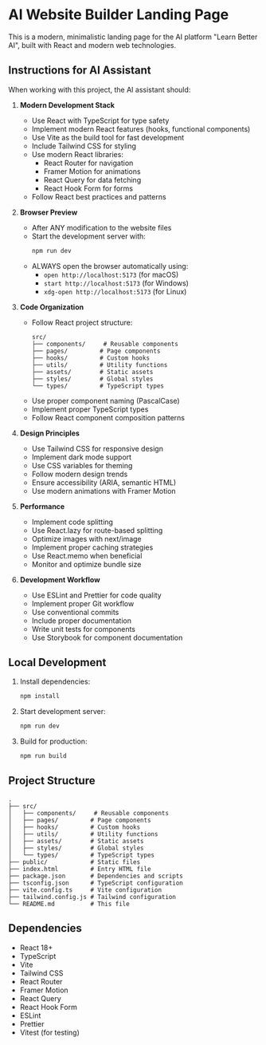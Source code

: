 # AI Website Builder Landing Page

This is a modern, minimalistic landing page for the AI platform "Learn Better AI", built with React and modern web technologies.

## Instructions for AI Assistant

When working with this project, the AI assistant should:

1. **Modern Development Stack**

   - Use React with TypeScript for type safety
   - Implement modern React features (hooks, functional components)
   - Use Vite as the build tool for fast development
   - Include Tailwind CSS for styling
   - Use modern React libraries:
     - React Router for navigation
     - Framer Motion for animations
     - React Query for data fetching
     - React Hook Form for forms
   - Follow React best practices and patterns

2. **Browser Preview**

   - After ANY modification to the website files
   - Start the development server with:
     ```bash
     npm run dev
     ```
   - ALWAYS open the browser automatically using:
     - `open http://localhost:5173` (for macOS)
     - `start http://localhost:5173` (for Windows)
     - `xdg-open http://localhost:5173` (for Linux)

3. **Code Organization**

   - Follow React project structure:
     ```
     src/
     ├── components/     # Reusable components
     ├── pages/         # Page components
     ├── hooks/         # Custom hooks
     ├── utils/         # Utility functions
     ├── assets/        # Static assets
     ├── styles/        # Global styles
     └── types/         # TypeScript types
     ```
   - Use proper component naming (PascalCase)
   - Implement proper TypeScript types
   - Follow React component composition patterns

4. **Design Principles**

   - Use Tailwind CSS for responsive design
   - Implement dark mode support
   - Use CSS variables for theming
   - Follow modern design trends
   - Ensure accessibility (ARIA, semantic HTML)
   - Use modern animations with Framer Motion

5. **Performance**

   - Implement code splitting
   - Use React.lazy for route-based splitting
   - Optimize images with next/image
   - Implement proper caching strategies
   - Use React.memo when beneficial
   - Monitor and optimize bundle size

6. **Development Workflow**
   - Use ESLint and Prettier for code quality
   - Implement proper Git workflow
   - Use conventional commits
   - Include proper documentation
   - Write unit tests for components
   - Use Storybook for component documentation

## Local Development

1. Install dependencies:

   ```bash
   npm install
   ```

2. Start development server:

   ```bash
   npm run dev
   ```

3. Build for production:
   ```bash
   npm run build
   ```

## Project Structure

```
.
├── src/
│   ├── components/     # Reusable components
│   ├── pages/         # Page components
│   ├── hooks/         # Custom hooks
│   ├── utils/         # Utility functions
│   ├── assets/        # Static assets
│   ├── styles/        # Global styles
│   └── types/         # TypeScript types
├── public/            # Static files
├── index.html         # Entry HTML file
├── package.json       # Dependencies and scripts
├── tsconfig.json      # TypeScript configuration
├── vite.config.ts     # Vite configuration
├── tailwind.config.js # Tailwind configuration
└── README.md          # This file
```

## Dependencies

- React 18+
- TypeScript
- Vite
- Tailwind CSS
- React Router
- Framer Motion
- React Query
- React Hook Form
- ESLint
- Prettier
- Vitest (for testing)
